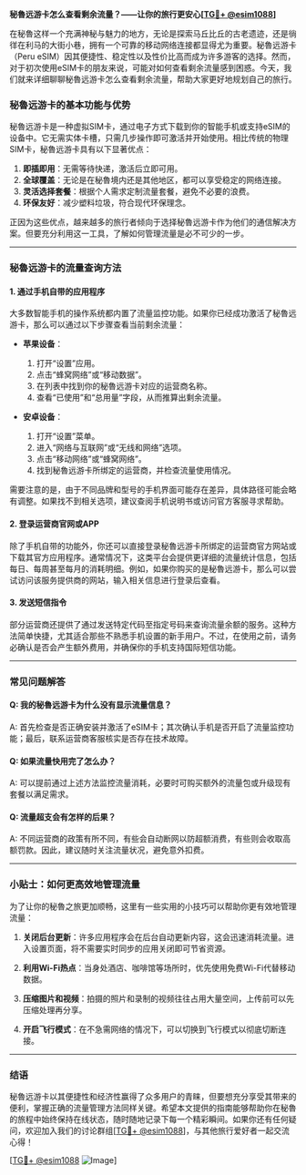 **秘魯远游卡怎么查看剩余流量？——让你的旅行更安心[[TG💪+ @esim1088](https://t.me/s/esim1088)]**

在秘魯这样一个充满神秘与魅力的地方，无论是探索马丘比丘的古老遗迹，还是徜徉在利马的大街小巷，拥有一个可靠的移动网络连接都显得尤为重要。秘魯远游卡（Peru eSIM）因其便捷性、稳定性以及性价比高而成为许多游客的选择。然而，对于初次使用eSIM卡的朋友来说，可能对如何查看剩余流量感到困惑。今天，我们就来详细聊聊秘魯远游卡怎么查看剩余流量，帮助大家更好地规划自己的旅行。

### **秘魯远游卡的基本功能与优势**

秘魯远游卡是一种虚拟SIM卡，通过电子方式下载到你的智能手机或支持eSIM的设备中。它无需实体卡槽，只需几步操作即可激活并开始使用。相比传统的物理SIM卡，秘魯远游卡具有以下显著优点：

1. **即插即用**：无需等待快递，激活后立即可用。
2. **全球覆盖**：无论是在秘魯境内还是其他地区，都可以享受稳定的网络连接。
3. **灵活选择套餐**：根据个人需求定制流量套餐，避免不必要的浪费。
4. **环保友好**：减少塑料垃圾，符合现代环保理念。

正因为这些优点，越来越多的旅行者倾向于选择秘魯远游卡作为他们的通信解决方案。但要充分利用这一工具，了解如何管理流量是必不可少的一步。

---

### **秘魯远游卡的流量查询方法**

#### **1. 通过手机自带的应用程序**
大多数智能手机的操作系统都内置了流量监控功能。如果你已经成功激活了秘魯远游卡，那么可以通过以下步骤查看当前剩余流量：

- **苹果设备**：
  1. 打开“设置”应用。
  2. 点击“蜂窝网络”或“移动数据”。
  3. 在列表中找到你的秘魯远游卡对应的运营商名称。
  4. 查看“已使用”和“总用量”字段，从而推算出剩余流量。

- **安卓设备**：
  1. 打开“设置”菜单。
  2. 进入“网络与互联网”或“无线和网络”选项。
  3. 点击“移动网络”或“蜂窝网络”。
  4. 找到秘魯远游卡所绑定的运营商，并检查流量使用情况。

需要注意的是，由于不同品牌和型号的手机界面可能存在差异，具体路径可能会略有调整。如果找不到相关选项，建议查阅手机说明书或访问官方客服寻求帮助。

#### **2. 登录运营商官网或APP**
除了手机自带的功能外，你还可以直接登录秘魯远游卡所绑定的运营商官方网站或下载其官方应用程序。通常情况下，这类平台会提供更详细的流量统计信息，包括每日、每周甚至每月的消耗明细。例如，如果你购买的是秘魯远游卡，那么可以尝试访问该服务提供商的网站，输入相关信息进行登录后查看。

#### **3. 发送短信指令**
部分运营商还提供了通过发送特定代码至指定号码来查询流量余额的服务。这种方法简单快捷，尤其适合那些不熟悉手机设置的新手用户。不过，在使用之前，请务必确认是否会产生额外费用，并确保你的手机支持国际短信功能。

---

### **常见问题解答**

#### **Q: 我的秘魯远游卡为什么没有显示流量信息？**
A: 首先检查是否正确安装并激活了eSIM卡；其次确认手机是否开启了流量监控功能；最后，联系运营商客服核实是否存在技术故障。

#### **Q: 如果流量快用完了怎么办？**
A: 可以提前通过上述方法监控流量消耗，必要时可购买额外的流量包或升级现有套餐以满足需求。

#### **Q: 流量超支会有怎样的后果？**
A: 不同运营商的政策有所不同，有些会自动断网以防超额消费，有些则会收取高额罚款。因此，建议随时关注流量状况，避免意外扣费。

---

### **小贴士：如何更高效地管理流量**

为了让你的秘魯之旅更加顺畅，这里有一些实用的小技巧可以帮助你更有效地管理流量：

1. **关闭后台更新**：许多应用程序会在后台自动更新内容，这会迅速消耗流量。进入设置页面，将不需要实时同步的应用关闭即可节省资源。
   
2. **利用Wi-Fi热点**：当身处酒店、咖啡馆等场所时，优先使用免费Wi-Fi代替移动数据。

3. **压缩图片和视频**：拍摄的照片和录制的视频往往占用大量空间，上传前可以先压缩处理再分享。

4. **开启飞行模式**：在不急需网络的情况下，可以切换到飞行模式以彻底切断连接。

---

### **结语**

秘魯远游卡以其便捷性和经济性赢得了众多用户的青睐，但要想充分享受其带来的便利，掌握正确的流量管理方法同样关键。希望本文提供的指南能够帮助你在秘魯的旅程中始终保持在线状态，随时随地记录下每一个精彩瞬间。如果你还有任何疑问，欢迎加入我们的讨论群组[[TG💪+ @esim1088](https://t.me/s/esim1088)]，与其他旅行爱好者一起交流心得！

[[TG💪+ @esim1088](https://t.me/s/esim1088) ![Image](https://i.postimg.cc/4NQfJmqS/Snipaste-2025-05-13-00-14-12.png)]